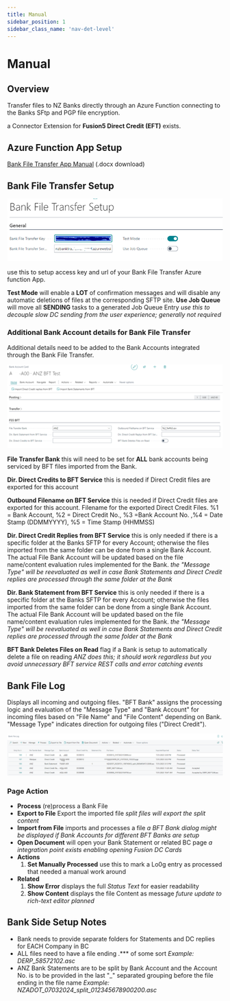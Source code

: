 ```yaml
---
title: Manual
sidebar_position: 1
sidebar_class_name: 'nav-det-level'
---
```


# <span className="fusion5-text">Manual</span>

## Overview

Transfer files to NZ Banks directly through an Azure Function connecting to the Banks SFtp and PGP file encryption. 

a Connector Extension for __Fusion5 Direct Credit (EFT)__ exists.


## Azure Function App Setup

[Bank File Transfer App Manual](img/Bank%20File%20Transfer%20Function%20App.docx) (.docx download)

## Bank File Transfer Setup

![Bank File Transfer Setup](img/BFT01-7d6f5250-9b0d-4320-8ffa-ba23f23981cd.PNG)

use this to setup access key and url of your Bank File Transfer Azure function App.

__Test Mode__ will enable a __LOT__ of confirmation messages and will disable any automatic deletions of files at the corresponding SFTP site.
__Use Job Queue__ will move all __SENDING__ tasks to a generated Job Queue Entry _use this to decouple slow DC sending from the user experience; generally not required_

### Additional Bank Account details for Bank File Transfer

Additional details need to be added to the Bank Accounts integrated through the Bank File Transfer.

![Bank Account](img/BFT02-0fea1eed-f90c-4ff1-af3b-a8c2add4c190.PNG)

__File Transfer Bank__ this will need to be set for __ALL__ bank accounts being serviced by BFT files imported from the Bank.

__Dir. Direct Credits to BFT Service__ this is needed if Direct Credit files are exported for this account

__Outbound Filename on BFT Service__ this is needed if Direct Credit files are exported for this account. Filename for the exported Direct Credit Files. %1 = Bank Account, %2 = Direct Credit No., %3 =Bank Account No. ,%4 = Date Stamp (DDMMYYYY), %5 = Time Stamp (HHMMSS)

__Dir. Direct Credit Replies from BFT Service__ this is only needed if there is a specific folder at the Banks SFTP for every Account; otherwise the files imported from the same folder can be done from a single Bank Account. The actual File Bank Account will be updated based on the file name/content evaluation rules implemented for the Bank.
_the "Message Type" will be reevaluated as well in case Bank Statements and Direct Credit replies are processed through the same folder at the Bank_

__Dir. Bank Statement from BFT Service__ this is only needed if there is a specific folder at the Banks SFTP for every Account; otherwise the files imported from the same folder can be done from a single Bank Account. The actual File Bank Account will be updated based on the file name/content evaluation rules implemented for the Bank.
_the "Message Type" will be reevaluated as well in case Bank Statements and Direct Credit replies are processed through the same folder at the Bank_

__BFT Bank Deletes Files on Read__ flag if a Bank is setup to automatically delete a file on reading _ANZ does this; it should work regardless but you avoid unnecessary BFT service REST calls and error catching events_

## Bank File Log

Displays all incoming and outgoing files.
"BFT Bank" assigns the processing logic and evaluation of the "Message Type" and "Bank Account" for incoming files based on "File Name" and "File Content" depending on Bank.
"Message Type" indicates direction for outgoing files ("Direct Credit"). 

![Bank File Transfer Log](img/BFT03-928d07f8-4219-41ea-a3a3-cd1b8954c8a0.PNG)

### Page Action
 - __Process__ (re)process a Bank File
 - __Export to File__ Export the imported file _split files will export the split content_
 - __Import from File__ imports and processes a file _a BFT Bank dialog might be displayed if Bank Accounts for different BFT Banks are setup_
 - __Open Document__ will open your Bank Statement or related BC page _a integration point exists enabling opening Fusion DC Cards_
 - __Actions__
    1. __Set Manually Processed__ use this to mark a Lo0g entry as processed that needed a manual work around
 - __Related__
    1. __Show Error__ displays the full _Status Text_ for easier readability
    2. __Show Content__ displays the file Content as message _future update to rich-text editor planned_

## Bank Side Setup Notes

 - Bank needs to provide separate folders for Statements and DC replies for EACH Company in BC
 - ALL files need to have a file ending .*** of some sort *Example: DERP_58572102.asc*
 - ANZ Bank Statements are to be split by Bank Account and the Account No. is to be provided in the last "_" separated grouping before the file ending in the file name *Example: NZADOT_07032024_split_012345678900200.asc*
